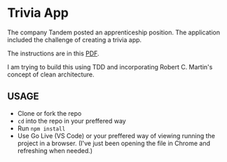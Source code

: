# Trivia App

The company Tandem posted an apprenticeship position. The application included the challenge of creating a trivia app.

The instructions are in this [PDF](Tandem_SEApprentice_Challenge_2020.pdf).

I am trying to build this using TDD and incorporating Robert C. Martin's concept of clean architecture.

## USAGE

- Clone or fork the repo
- `cd` into the repo in your preffered way
- Run `npm install`
- Use Go Live (VS Code) or your preffered way of viewing running the project in a browser. (I've just been opening the file in Chrome and refreshing when needed.)
